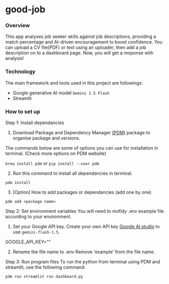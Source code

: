 # good-job

### Overview
This app analyses job seeker skills against job descriptions, providing a match percentage and AI-driven encouragement to boost confidence. You can upload a CV file(PDF) or text using an uploader, then add a job description on to a dashboard page. Now, you will get a response with analysis!


### Technology
The main framework and tools used in this project are followings:
- Google generative AI model `Gemini 1.5 Flash`
- Streamlit


### How to set up

Step 1: Install dependancies
1. Download Package and Dependency Manager [(PDM)](https://pdm-project.org/en/latest/) package to organise package and versions.

The commands below are some of options you can use for installation in terminal. (Check more options on PDM website)

`brew install pdm` or 
`pip install --user pdm`

2. Run this command to install all dependancies in terminal.

`pdm install`

3. [Option] How to add packages or dependancies (add one by one)

`pdm add <package name>`


Step 2: Set environment variables
You will need to mofidy .env example file according to your environment.

1. Set your Google API key.
Create your own API key [Google AI studio](https://aistudio.google.com/app/apikey) to use `gemini-flash-1.5`.

GOOGLE_API_KEY="<example-API-KEY>"

2. Rename the file name to .env
Remove 'example' from the file name.

Step 3: Run program files
To run the python from terminal using PDM and streamlit, use the following command:

`pdm run streamlit run dashboard.py`